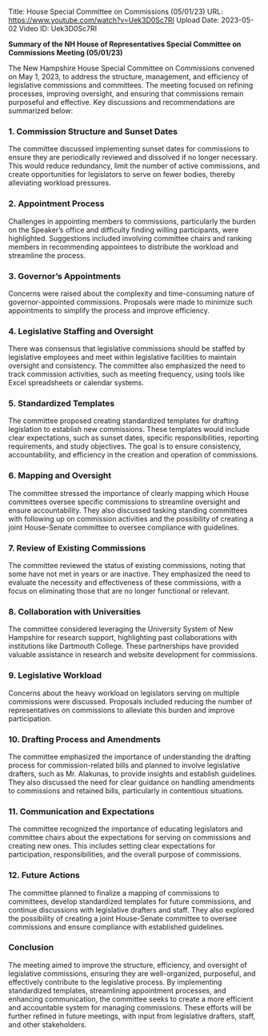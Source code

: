 Title: House Special Committee on Commissions (05/01/23)
URL: https://www.youtube.com/watch?v=Uek3D0Sc7RI
Upload Date: 2023-05-02
Video ID: Uek3D0Sc7RI

**Summary of the NH House of Representatives Special Committee on Commissions Meeting (05/01/23)**

The New Hampshire House Special Committee on Commissions convened on May 1, 2023, to address the structure, management, and efficiency of legislative commissions and committees. The meeting focused on refining processes, improving oversight, and ensuring that commissions remain purposeful and effective. Key discussions and recommendations are summarized below:

### **1. Commission Structure and Sunset Dates**
The committee discussed implementing sunset dates for commissions to ensure they are periodically reviewed and dissolved if no longer necessary. This would reduce redundancy, limit the number of active commissions, and create opportunities for legislators to serve on fewer bodies, thereby alleviating workload pressures.

### **2. Appointment Process**
Challenges in appointing members to commissions, particularly the burden on the Speaker’s office and difficulty finding willing participants, were highlighted. Suggestions included involving committee chairs and ranking members in recommending appointees to distribute the workload and streamline the process.

### **3. Governor’s Appointments**
Concerns were raised about the complexity and time-consuming nature of governor-appointed commissions. Proposals were made to minimize such appointments to simplify the process and improve efficiency.

### **4. Legislative Staffing and Oversight**
There was consensus that legislative commissions should be staffed by legislative employees and meet within legislative facilities to maintain oversight and consistency. The committee also emphasized the need to track commission activities, such as meeting frequency, using tools like Excel spreadsheets or calendar systems.

### **5. Standardized Templates**
The committee proposed creating standardized templates for drafting legislation to establish new commissions. These templates would include clear expectations, such as sunset dates, specific responsibilities, reporting requirements, and study objectives. The goal is to ensure consistency, accountability, and efficiency in the creation and operation of commissions.

### **6. Mapping and Oversight**
The committee stressed the importance of clearly mapping which House committees oversee specific commissions to streamline oversight and ensure accountability. They also discussed tasking standing committees with following up on commission activities and the possibility of creating a joint House-Senate committee to oversee compliance with guidelines.

### **7. Review of Existing Commissions**
The committee reviewed the status of existing commissions, noting that some have not met in years or are inactive. They emphasized the need to evaluate the necessity and effectiveness of these commissions, with a focus on eliminating those that are no longer functional or relevant.

### **8. Collaboration with Universities**
The committee considered leveraging the University System of New Hampshire for research support, highlighting past collaborations with institutions like Dartmouth College. These partnerships have provided valuable assistance in research and website development for commissions.

### **9. Legislative Workload**
Concerns about the heavy workload on legislators serving on multiple commissions were discussed. Proposals included reducing the number of representatives on commissions to alleviate this burden and improve participation.

### **10. Drafting Process and Amendments**
The committee emphasized the importance of understanding the drafting process for commission-related bills and planned to involve legislative drafters, such as Mr. Alakunas, to provide insights and establish guidelines. They also discussed the need for clear guidance on handling amendments to commissions and retained bills, particularly in contentious situations.

### **11. Communication and Expectations**
The committee recognized the importance of educating legislators and committee chairs about the expectations for serving on commissions and creating new ones. This includes setting clear expectations for participation, responsibilities, and the overall purpose of commissions.

### **12. Future Actions**
The committee planned to finalize a mapping of commissions to committees, develop standardized templates for future commissions, and continue discussions with legislative drafters and staff. They also explored the possibility of creating a joint House-Senate committee to oversee commissions and ensure compliance with established guidelines.

### **Conclusion**
The meeting aimed to improve the structure, efficiency, and oversight of legislative commissions, ensuring they are well-organized, purposeful, and effectively contribute to the legislative process. By implementing standardized templates, streamlining appointment processes, and enhancing communication, the committee seeks to create a more efficient and accountable system for managing commissions. These efforts will be further refined in future meetings, with input from legislative drafters, staff, and other stakeholders.